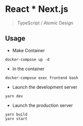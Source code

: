 # React \* Next.js

> TypeScript / Atomic Design

## Usage

- Make Container

```
docker-compose up -d
```

- In the container

```
docker-compose exec frontend bash
```

- Launch the development server

```
yarn dev
```

- Launch the production server

```
yarn build
yarn start
```
